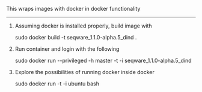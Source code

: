This wraps images with docker in docker functionality 

------------------------

1. Assuming docker is installed properly, build image with 

    sudo docker build  -t seqware_1.1.0-alpha.5_dind .

2. Run container and login with the following
 
    sudo docker run --privileged -h master -t -i seqware_1.1.0-alpha.5_dind

3. Explore the possibilities of running docker inside docker

    sudo docker run -t -i ubuntu bash

